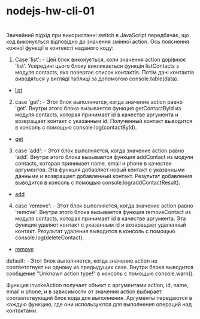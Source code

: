 # nodejs-hw-cli-01


# <h3>
Звичайний підхід при використанні switch в JavaScript передбачає, що код виконується відповідно до значення змінної action. Ось пояснення кожної функції в контексті наданого коду:
</h3>

1. Case 'list': - Цей блок виконується, коли значення action дорівнює 'list'. Усередині цього блоку 		викликається функція listContacts з модуля contacts, яка повертає список контактів. Потім дані контактів виводяться у вигляді таблиці за допомогою console.table(data).
- [list](https://ibb.co/gMc1X9p)

2. case 'get': - Этот блок выполняется, когда значение action равно 'get'. Внутри этого блока вызывается функция getContactById из модуля contacts, которая принимает id в качестве аргумента и возвращает контакт с указанным id. Полученный контакт выводится в консоль с помощью console.log(contactById).
- [get](https://ibb.co/R4sp0h8)

3. case 'add': - Этот блок выполняется, когда значение action равно 'add'. Внутри этого блока вызывается функция addContact из модуля contacts, которая принимает name, email и phone в качестве аргументов. Эта функция добавляет новый контакт с указанными данными и возвращает добавленный контакт. Результат добавления выводится в консоль с помощью console.log(addContactResult).
- [add](https://ibb.co/gSWS3VY)

4. case 'remove': - Этот блок выполняется, когда значение action равно 'remove'. Внутри этого блока вызывается функция removeContact из модуля contacts, которая принимает id в качестве аргумента. Эта функция удаляет контакт с указанным id и возвращает удаленный контакт. Результат удаления выводится в консоль с помощью console.log(deleteContact).
- [remove](https://ibb.co/DMWwRmM)

default: - Этот блок выполняется, когда значение action не соответствует ни одному из предыдущих case. Внутри блока выводится сообщение "Unknown action type!" в консоль с помощью console.warn().

Функция invokeAction получает объект с аргументами action, id, name, email и phone, и в зависимости от значения action выбирает соответствующий блок кода для выполнения. Аргументы передаются в каждую функцию, где они используются для выполнения операций над контактами.